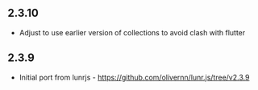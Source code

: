## 2.3.10

- Adjust to use earlier version of collections to avoid clash with flutter

## 2.3.9

- Initial port from lunrjs - https://github.com/olivernn/lunr.js/tree/v2.3.9
